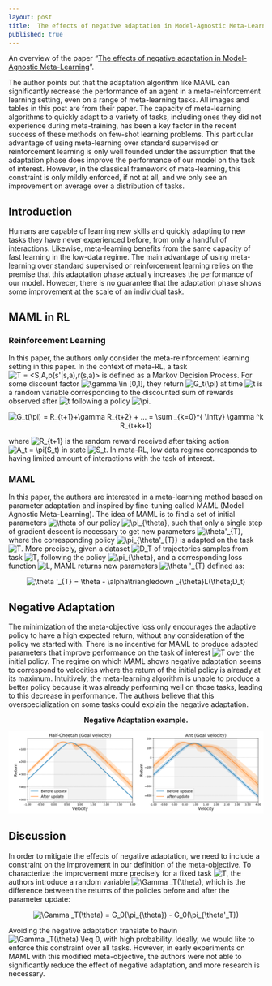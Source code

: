 ```yaml
---
layout: post
title:  The effects of negative adaptation in Model-Agnostic Meta-Learning
published: true
---
```


An overview of the paper “[The effects of negative adaptation in Model-Agnostic Meta-Learning](https://arxiv.org/pdf/1812.02159.pdf)”.
<!--break-->
The author points out that the adaptation algorithm like MAML can significantly recrease the performance of an agent in a meta-reinforcement learning setting, even on a range of meta-learning tasks. All images and tables in this post are from their paper.
The capacity of meta-learning algorithms to quickly adapt to a variety of tasks, including ones they did not experience during meta-training, has been a key factor in the recent success of these methods on few-shot learning problems. This particular advantage of using meta-learning over standard supervised or reinforcement learning is only well founded under the assumption that the adaptation phase does improve the performance of our model on the task of interest. However, in the classical framework of meta-learning, this constraint is only mildly enforced, if not at all, and we only see an improvement on average over a distribution of tasks.

## Introduction

Humans are capable of learning new skills and quickly adapting to new tasks they have never experienced before, from only a handful of interactions. Likewise, meta-learning benefits from the same capacity of fast learning in the low-data regime. The main advantage of using meta-learning over standard supervised or reinforcement learning relies on the premise that this adaptation phase actually increases the performance of our model. Howecer, there is no guarantee that the adaptation phase shows some improvement at the scale of an individual task.

## MAML in RL

### Reinforcement Learning

In this paper, the authors only consider the meta-reinforcement learning setting in this paper. In the context of meta-RL, a task <img src="https://latex.codecogs.com/svg.latex?T&space;=&space;<S,A,p(s'|s,a),r(s,a)>" title="T = <S,A,p(s'|s,a),r(s,a)>" /> is defined as a Markov Decision Process. For some discount factor <img src="https://latex.codecogs.com/svg.latex?\gamma&space;\in&space;[0,1]" title="\gamma \in [0,1]" />, they return <img src="https://latex.codecogs.com/svg.latex?G_t(\pi)" title="G_t(\pi)" /> at time <img src="https://latex.codecogs.com/svg.latex?t" title="t" /> is a random variable corresponding to the discounted sum of rewards observed after <img src="https://latex.codecogs.com/svg.latex?t" title="t" /> following a policy <img src="https://latex.codecogs.com/svg.latex?\pi" title="\pi" />.
<p align="center">
<img src="https://latex.codecogs.com/svg.latex?G_t(\pi)&space;=&space;R_{t&plus;1}&plus;\gamma&space;R_{t&plus;2}&space;&plus;&space;...&space;=&space;\sum&space;_{k=0}^{&space;\infty}&space;\gamma&space;^k&space;R_{t&plus;k&plus;1}" title="G_t(\pi) = R_{t+1}+\gamma R_{t+2} + ... = \sum _{k=0}^{ \infty} \gamma ^k R_{t+k+1}" />
</p>
where <img src="https://latex.codecogs.com/svg.latex?R_{t&plus;1}" title="R_{t+1}" /> is the random reward received after taking action <img src="https://latex.codecogs.com/svg.latex?A_t&space;=&space;\pi(S_t)" title="A_t = \pi(S_t)" /> in state <img src="https://latex.codecogs.com/svg.latex?S_t" title="S_t" />.
In meta-RL, low data regime corresponds to having limited amount of interactions with the task of interest.

### MAML

In this paper, the authors are interested in a meta-learning method based on parameter adaptation and inspired by fine-tuning called MAML (Model Agnostic Meta-Learning). The idea of MAML is to find a set of initial parameters <img src="https://latex.codecogs.com/svg.latex?\theta" title="\theta" /> of our policy <img src="https://latex.codecogs.com/svg.latex?\pi_{\theta}" title="\pi_{\theta}" />, such that only a single step of gradient descent is necessary to get new parameters <img src="https://latex.codecogs.com/svg.latex?\theta'_{T}" title="\theta'_{T}" />, where the corresponding policy <img src="https://latex.codecogs.com/svg.latex?\pi_{\theta'_{T}}" title="\pi_{\theta'_{T}}" /> is adapted on the task <img src="https://latex.codecogs.com/svg.latex?T" title="T" />. More precisely, given a dataset <img src="https://latex.codecogs.com/svg.latex?D_T" title="D_T" /> of trajectories samples from task <img src="https://latex.codecogs.com/svg.latex?T" title="T" />, following the policy <img src="https://latex.codecogs.com/svg.latex?\pi_{\theta}" title="\pi_{\theta}" />, and a corresponding loss function <img src="https://latex.codecogs.com/svg.latex?L" title="L" />, MAML returns new parameters <img src="https://latex.codecogs.com/svg.latex?\theta&space;'_{T}" title="\theta '_{T}" /> defined as:
<p align="center">
<img src="https://latex.codecogs.com/svg.latex?\theta&space;'_{T}&space;=&space;\theta&space;-&space;\alpha\triangledown&space;_{\theta}L(\theta;D_t)" title="\theta '_{T} = \theta - \alpha\triangledown _{\theta}L(\theta;D_t)" />
</p>

## Negative Adaptation

The minimization of the meta-objective loss only encourages the adaptive policy to have a high expected return, without any consideration of the policy we started with. There is no incentive for MAML to produce adapted parameters that improve performance on the task of interest <img src="https://latex.codecogs.com/svg.latex?T" title="T" /> over the initial policy.
The regime on which MAML shows negative adaptation seems to correspond to velocities where the return of the initial policy is already at its maximum. Intuitively, the meta-learning algorithm is unable to produce a better policy because it was already performing well on those tasks, leading to this decrease in performance. The authors believe that this overspecialization on some tasks could explain the negative adaptation.
<p align="center">
<b>Negative Adaptation example.</b>
</p>
<p align="center">
<img src="https://raw.githubusercontent.com/ramnathkumar181/ramnathkumar181.github.io/master/assets/Papers/23/Figure-1.png?raw=true" alt="Figure 1"/>
</p>

## Discussion

In order to mitigate the effects of negative adaptation, we need to include a constraint on the improvement in our definition of the meta-objective. To characterize the improvement more precisely for a fixed task <img src="https://latex.codecogs.com/svg.latex?T" title="T" />, the authors introduce a random variable <img src="https://latex.codecogs.com/svg.latex?\Gamma&space;_T(\theta)" title="\Gamma _T(\theta)" />, which is the difference between the returns of the policies before and after the parameter update:

<p align="center">
<img src="https://latex.codecogs.com/svg.latex?\Gamma&space;_T(\theta)&space;=&space;G_0(\pi_{\theta})&space;-&space;G_0(\pi_{\theta'_T})" title="\Gamma _T(\theta) = G_0(\pi_{\theta}) - G_0(\pi_{\theta'_T})" />
</p>
Avoiding the negative adaptation translate to havin <img src="https://latex.codecogs.com/svg.latex?\Gamma&space;_T(\theta)&space;\leq&space;0" title="\Gamma _T(\theta) \leq 0" />, with high probability. Ideally, we would like to enforce this constraint over all tasks. However, in early experiments on MAML with this modified meta-objective, the authors were not able to significantly reduce the effect of negative adaptation, and more research is necessary.   
